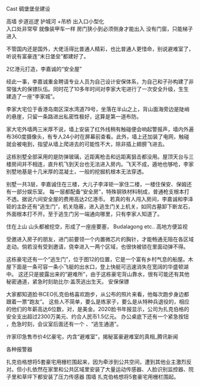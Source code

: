 Cast 碉堡堡垒建设


高墙 步道巡逻
护城河 +吊桥
出入口小型化  
入口处非常窄   就像装甲车一样
房门狭小到必须侧身才能出入
没有门窗，只能梯子进入

不管国内还是国外，大佬活得比普通人精彩，也比普通人更惜命，别说避难室了，听说有富豪连“末日堡垒”都建好了。

2亿港元打造，李嘉诚的“安全屋”

经此一事，李嘉诚重金聘请专业人员为自己设计安保体系，为自己和子孙构建了非常强大的保镖队伍。同时花了10多年时间对李家大宅进行了一次安全升级，生生建造了一座“李家城”。

李家大宅位于香港岛南区深水湾道79号，坐落在半山之上，背山面海旁边是陡峭的悬崖，只留一条路进出私密性极好，这算是第一道布防。

家大宅外墙两三米厚不说，墙上安装了红外线稍有触碰便会响起警报声，墙内外遍布360度摄像头，有专人24小时在屏幕前查看。此外，墙上还加装了电网，触碰就会被电到，指望从墙上爬进去的可能性不大，除非插上翅膀飞进去。

这栋别墅全部采用的是防弹玻璃，近距离枪击和远距离狙击都没用。屋顶天台与三楼房间并不相连，直升机飞到天台也无法进入房内。飞天不成，遁地也够呛，李家别墅地基是十几米厚的混凝土，一般的挖掘机根本无法穿透。

别墅一共3层，李嘉诚住在三楼，大儿子李泽钜一家住二楼，一楼住保安、保姆还有一部分娱乐室。
每一层都配备“安全房”，特殊钢铁材料制成，普通枪支根本打不透。据说六间安全屋的费用高达2亿港币。
若真的有人闯入房间，李嘉诚和李泽钜的主卧还有“逃生门”，机关隐蔽，进入逃生门关上机关，如同古墓卸下断龙石，外面根本打不开。至于逃生门另一端通向哪里，只有李家人知道了。

住在上山
山头都被挖空，形成了一座座要塞，
Budalagong etc..
高地方便监视


受邀进入房子的朋友，进门前要领一个内置微芯片的胸针，才能畅通无阻在各区域走动。倘若没有受到邀请，侥幸进入一两个区域，也很快被锁在里面动弹不得。

这栋豪宅还有一个“逃生门”，位于图12的位置，它是一个富有乡村气息的船屋。木屋下面是一条可容一条小飞艇的出水口，登上快艇可迅速消失在宽阔的华盛顿湖中。
这还只是披露出来的“避难所”，由于这栋豪宅背山靠水，很有可能还有其他秘密通道，紧急时刻助比尔·盖茨逃出生天。
安保保镖

大家都知道脸书CEO扎克伯格喜欢跑步，从公布的照片来看，他每次跑步身边都跟着一票“跑友”。
这些人不简单，要么是练家子，要么是从特种兵退役的，相应的他们的年薪高达6位数，对，是美金。2020脸书年报显示，公司为扎克伯格的安全支出超过2300万美元、约合人民币1.5亿元。
办公桌底下还有一个紧急按钮
，危急时刻，会议室后面还有一个
、“逃生通道”。

许家印急售市价4亿豪宅，内含“避难室”，揭秘富豪避难室的真相_腾讯新闻

各种报警器

扎克伯格想将5套豪宅用栅栏围起来，因为牵涉到公共空间，遭到其他业主激烈反对。但小扎依然在家里和公共区域里安装了大量运动传感器、人脸识别监控器、院子里和草坪下都安装了压力传感器
围墙
扎克伯格想将5套豪宅用栅栏围起。
